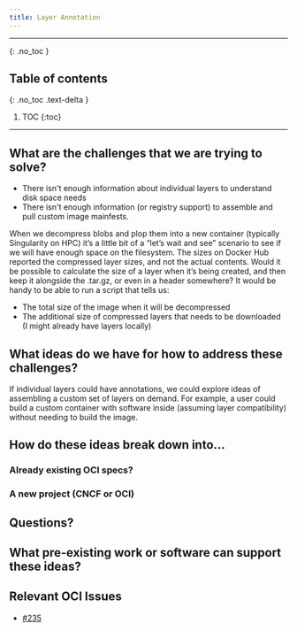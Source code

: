 ```yaml
---
title: Layer Annotation
---
```


---

{: .no_toc }

## Table of contents
{: .no_toc .text-delta }

1. TOC
{:toc}

---

## What are the challenges that we are trying to solve?

 - There isn't enough information about individual layers to understand disk space needs 
 - There isn't enough information (or registry support) to assemble and pull custom image mainfests.

When we decompress blobs and plop them into a new container (typically Singularity on HPC) it’s a little bit of a “let’s wait and see” scenario to see if we will have enough space on the filesystem. The sizes on Docker Hub reported the compressed layer sizes, and not the actual contents. Would it be possible to calculate the size of a layer when it’s being created, and then keep it alongside the .tar.gz, or even in a header somewhere? It would be handy to be able to run a script that tells us:

 - The total size of the image when it will be decompressed
 - The additional size of compressed layers that needs to be downloaded (I might already have layers locally)

## What ideas do we have for how to address these challenges?

If individual layers could have annotations, we could explore ideas of assembling a custom
set of layers on demand. For example, a user could build a custom container with software inside
(assuming layer compatibility) without needing to build the image. 


## How do these ideas break down into...

### Already existing OCI specs?


### A new project (CNCF or OCI)


## Questions?


## What pre-existing work or software can support these ideas?

## Relevant OCI Issues

 - [#235](https://github.com/opencontainers/distribution-spec/issues/235)

